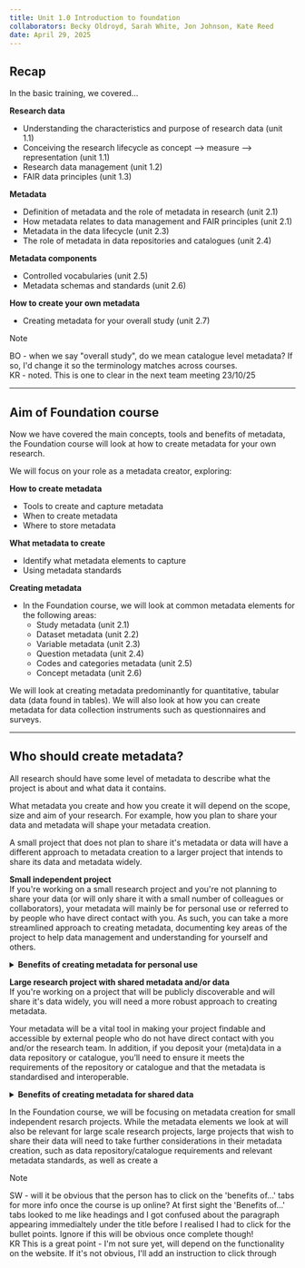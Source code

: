 ```yaml
---
title: Unit 1.0 Introduction to foundation
collaborators: Becky Oldroyd, Sarah White, Jon Johnson, Kate Reed
date: April 29, 2025
---
```


## Recap

In the basic training, we covered...

**Research data**
 - Understanding the characteristics and purpose of research data (unit 1.1)
 - Conceiving the research lifecycle as concept --> measure --> representation (unit 1.1)
 - Research data management (unit 1.2)
 - FAIR data principles (unit 1.3)
  
**Metadata**
 - Definition of metadata and the role of metadata in research (unit 2.1)
 - How metadata relates to data management and FAIR principles (unit 2.1)
 - Metadata in the data lifecycle (unit 2.3)
 - The role of metadata in data repositories and catalogues (unit 2.4)
      
**Metadata components**
 - Controlled vocabularies (unit 2.5)
 - Metadata schemas and standards (unit 2.6)

**How to create your own metadata**
- Creating metadata for your overall study (unit 2.7)

>[!NOTE]
> BO - when we say "overall study", do we mean catalogue level metadata? If so, I'd change it so the terminology matches across courses. <br>
> KR - noted. This is one to clear in the next team meeting 23/10/25 
  
  ---
  
 ##  Aim of Foundation course

Now we have covered the main concepts, tools and benefits of metadata, the Foundation course will look at how to create metadata for your own research.

We will focus on your role as a metadata creator, exploring:

**How to create metadata**
  - Tools to create and capture metadata
  - When to create metadata 
  - Where to store metadata
    
**What metadata to create**
  - Identify what metadata elements to capture
  - Using metadata standards

**Creating metadata**
  - In the Foundation course, we will look at common metadata elements for the following areas:
    - Study metadata (unit 2.1)
    - Dataset metadata (unit 2.2)
    - Variable metadata (unit 2.3)
    - Question metadata (unit 2.4)
    - Codes and categories metadata (unit 2.5)
    - Concept metadata (unit 2.6)

We will look at creating metadata predominantly for quantitative, tabular data (data found in tables). We will also look at how you can create metadata for data collection instruments such as questionnaires and surveys.

---

## Who should create metadata?

All research should have some level of metadata to describe what the project is about and what data it contains.

What metadata you create and how you create it will depend on the scope, size and aim of your research. For example, how you plan to share your data and metadata will shape your metadata creation.

A small project that does not plan to share it's metadata or data will have a different approach to metadata creation to a larger project that intends to share its data and metadata widely.

**Small independent project**<br>
If you're working on a small research project and you're not planning to share your data (or will only share it with a small number of colleagues or collaborators), your metadata will mainly be for personal use or referred to by people who have direct contact with you. As such, you can take a more streamlined approach to creating metadata, documenting key areas of the project to help data management and understanding for yourself and others.

<details>
<summary><b>Benefits of creating metadata for personal use</b></summary>
<p></p> 

-	Helps you understand your data when you reference it in the future
-	Enables you build on your research when designing future projects
-	If you decide to share your data with other people, it's easy to access and understand

</details>

**Large research project with shared metadata and/or data**<br>
If you're working on a project that will be publicly discoverable and will share it's data widely, you will need a more robust approach to creating metadata. 

Your metadata will be a vital tool in making your project findable and accessible by external people who do not have direct contact with you and/or the research team. In addition, if you deposit your (meta)data in a data repository or catalogue, you’ll need to ensure it meets the requirements of the repository or catalogue and that the metadata is standardised and interoperable.

<details>
<summary><b>Benefits of creating metadata for shared data</b></summary>
<p></p> 
 
-	Allows others who do not have a connection to you or your research team to discover and understand your study
-	Standardised metadata will make your (meta)data more interoperable and will enable you to deposit your data in respositroies and/or catalogues
-	Enhances transparency and trustworthiness of your data
-	Encourages more citations of your work as more people can discover, understand and trust your data
-	Saves you time answering queries about your data
-	As your study will be more discoverable and understandable, metadata encourages re-use of your data as well as cross-study comparisons
-	Promotes the FAIR principles, allowing you to implement best practice 
  
</details>

In the Foundation course, we will be focusing on metadata creation for small independent resarch projects. While the metadata elements we look at will also be relevant for large scale research projects, large projects that wish to share their data will need to take further considerations in their metadata creation, such as data repository/catalogue requirements and relevant metadata standards, as well as create a 

>[!NOTE]
>SW - will it be obvious that the person has to click on the 'benefits of...' tabs for more info once the course is up online? At first sight the 'Benefits of...' tabs looked to me like headings and I got confused about the paragraph appearing immedialtely under the title before I realised I had to click for the bullet points. Ignore if this will be obvious once complete though! <br>
> KR This is a great point - I'm not sure yet, will depend on the functionality on the website. If it's not obvious, I'll add an instruction to click through
